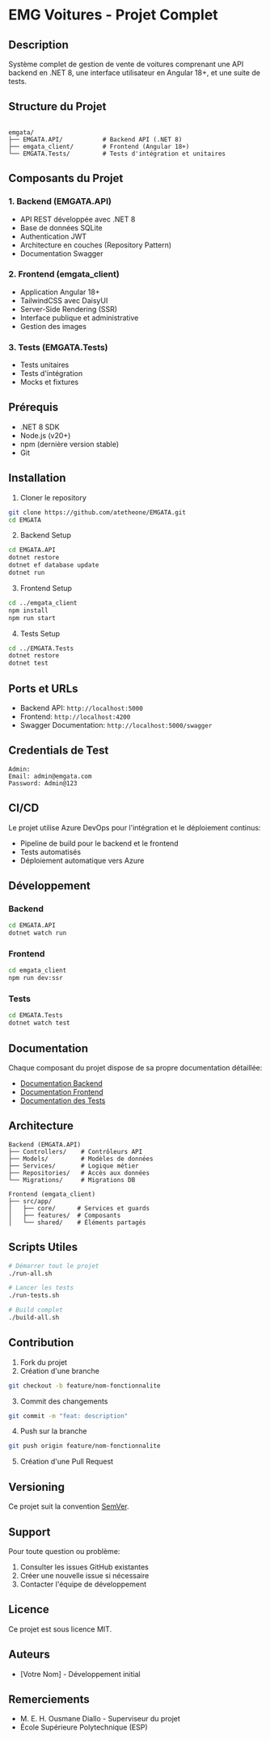 # EMG Voitures - Projet Complet

## Description
Système complet de gestion de vente de voitures comprenant une API backend en .NET 8, une interface utilisateur en Angular 18+, et une suite de tests.

## Structure du Projet
```

emgata/
├── EMGATA.API/           # Backend API (.NET 8)
├── emgata_client/        # Frontend (Angular 18+)
└── EMGATA.Tests/         # Tests d'intégration et unitaires

```

## Composants du Projet

### 1. Backend (EMGATA.API)
- API REST développée avec .NET 8
- Base de données SQLite
- Authentication JWT
- Architecture en couches (Repository Pattern)
- Documentation Swagger

### 2. Frontend (emgata_client)
- Application Angular 18+
- TailwindCSS avec DaisyUI
- Server-Side Rendering (SSR)
- Interface publique et administrative
- Gestion des images

### 3. Tests (EMGATA.Tests)
- Tests unitaires
- Tests d'intégration
- Mocks et fixtures

## Prérequis
- .NET 8 SDK
- Node.js (v20+)
- npm (dernière version stable)
- Git

## Installation

1. Cloner le repository
```bash
git clone https://github.com/atetheone/EMGATA.git
cd EMGATA
```

2. Backend Setup

```bash
cd EMGATA.API
dotnet restore
dotnet ef database update
dotnet run
```

3. Frontend Setup

```bash
cd ../emgata_client
npm install
npm run start
```

4. Tests Setup

```bash
cd ../EMGATA.Tests
dotnet restore
dotnet test
```

## Ports et URLs

- Backend API: `http://localhost:5000`
- Frontend: `http://localhost:4200`
- Swagger Documentation: `http://localhost:5000/swagger`

## Credentials de Test

```
Admin:
Email: admin@emgata.com
Password: Admin@123
```

## CI/CD

Le projet utilise Azure DevOps pour l'intégration et le déploiement continus:

- Pipeline de build pour le backend et le frontend
- Tests automatisés
- Déploiement automatique vers Azure

## Développement

### Backend

```bash
cd EMGATA.API
dotnet watch run
```

### Frontend

```bash
cd emgata_client
npm run dev:ssr
```

### Tests

```bash
cd EMGATA.Tests
dotnet watch test
```

## Documentation

Chaque composant du projet dispose de sa propre documentation détaillée:

- [Documentation Backend](./EMGATA.API/README.md)
- [Documentation Frontend](./emgata_client/README.md)
- [Documentation des Tests](./EMGATA.Tests/README.md)

## Architecture

```
Backend (EMGATA.API)
├── Controllers/    # Contrôleurs API
├── Models/         # Modèles de données
├── Services/       # Logique métier
├── Repositories/   # Accès aux données
└── Migrations/     # Migrations DB

Frontend (emgata_client)
├── src/app/
│   ├── core/      # Services et guards
│   ├── features/  # Composants
│   └── shared/    # Éléments partagés
```

## Scripts Utiles

```bash
# Démarrer tout le projet
./run-all.sh

# Lancer les tests
./run-tests.sh

# Build complet
./build-all.sh
```

## Contribution

1. Fork du projet
2. Création d'une branche

```bash
git checkout -b feature/nom-fonctionnalite
```

3. Commit des changements

```bash
git commit -m "feat: description"
```

4. Push sur la branche

```bash
git push origin feature/nom-fonctionnalite
```

5. Création d'une Pull Request

## Versioning

Ce projet suit la convention [SemVer](http://semver.org/).

## Support

Pour toute question ou problème:

1. Consulter les issues GitHub existantes
2. Créer une nouvelle issue si nécessaire
3. Contacter l'équipe de développement

## Licence

Ce projet est sous licence MIT.

## Auteurs

- [Votre Nom] - Développement initial

## Remerciements

- M. E. H. Ousmane Diallo - Superviseur du projet
- École Supérieure Polytechnique (ESP)

